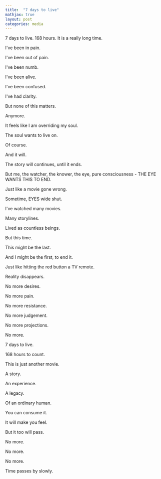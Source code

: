 ```yaml
---
title:  "7 days to live"
mathjax: true
layout: post
categories: media
---
```


7 days to live. 168 hours. It is a really long time.

I've been in pain.

I've been out of pain.

I've been numb.

I've been alive.

I've been confused.

I've had clarity.

But none of this matters.

Anymore.




It feels like I am overriding my soul.

The soul wants to live on.

Of course.

And it will.

The story will continues, until it ends.

But me, the watcher, the knower, the eye, pure consciousness - THE EYE WANTS THIS TO END.

Just like a movie gone wrong.

Sometime, EYES wide shut.

I've watched many movies.

Many storylines.

Lived as countless beings.

But this time.

This might be the last.

And I might be the first, to end it.

Just like hitting the red button a TV remote.

Reality disappears.

No more desires.

No more pain.

No more resistance.

No more judgement.

No more projections.

No more.

7 days to live.

168 hours to count.

This is just another movie.

A story.

An experience.

A legacy.

Of an ordinary human.

You can consume it.

It will make you feel.

But it too will pass.

No more.

No more.

No more.

Time passes by slowly.